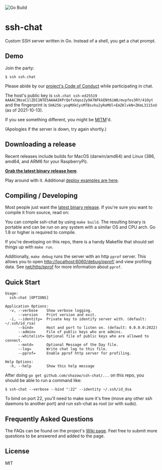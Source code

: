 ![Go Build](https://github.com/antonilol/ssh-chat/actions/workflows/go.yml/badge.svg)


# ssh-chat

Custom SSH server written in Go. Instead of a shell, you get a chat prompt.

## Demo

Join the party:

```
$ ssh ssh.chat
```

Please abide by our [project's Code of Conduct](https://github.com/shazow/ssh-chat/blob/master/CODE_OF_CONDUCT.md) while participating in chat.

The host's public key is `ssh.chat ssh-ed25519 AAAAC3NzaC1lZDI1NTE5AAAAIKPrQofxXqoz2y9A7NFkkENt6iW8/mvpfes3RY/41Oyt` and the fingerprint is `SHA256:yoqMXkCysMTBsvhu2yRoMUl+EmZKlvkN+ZKmL3115xU` (as of 2021-10-13).

If you see something different, you might be [MITM](https://en.wikipedia.org/wiki/Man-in-the-middle_attack)'d.

(Apologies if the server is down, try again shortly.)


## Downloading a release

Recent releases include builds for MacOS (darwin/amd64) and Linux (386,
amd64, and ARM6 for your RaspberryPi).

**[Grab the latest binary release here](https://github.com/shazow/ssh-chat/releases/)**.

Play around with it. Additional [deploy examples are here](https://github.com/shazow/ssh-chat/wiki/Deployment).


## Compiling / Developing

Most people just want the [latest binary release](https://github.com/shazow/ssh-chat/releases/). If you're sure you want to compile it from source, read on:

You can compile ssh-chat by using `make build`. The resulting binary is portable and
can be run on any system with a similar OS and CPU arch. Go 1.8 or higher is required to compile.

If you're developing on this repo, there is a handy Makefile that should set
things up with `make run`.

Additionally, `make debug` runs the server with an http `pprof` server. This allows you to open
[http://localhost:6060/debug/pprof/]() and view profiling data. See
[net/http/pprof](http://golang.org/pkg/net/http/pprof/) for more information about `pprof`.


## Quick Start

```
Usage:
  ssh-chat [OPTIONS]

Application Options:
  -v, --verbose    Show verbose logging.
      --version    Print version and exit.
  -i, --identity=  Private key to identify server with. (default: ~/.ssh/id_rsa)
      --bind=      Host and port to listen on. (default: 0.0.0.0:2022)
      --admin=     File of public keys who are admins.
      --whitelist= Optional file of public keys who are allowed to connect.
      --motd=      Optional Message of the Day file.
      --log=       Write chat log to this file.
      --pprof=     Enable pprof http server for profiling.

Help Options:
  -h, --help       Show this help message
```

After doing `go get github.com/shazow/ssh-chat/...` on this repo, you should be able
to run a command like:

```
$ ssh-chat --verbose --bind ":22" --identity ~/.ssh/id_dsa
```

To bind on port 22, you'll need to make sure it's free (move any other ssh
daemons to another port) and run ssh-chat as root (or with sudo).

## Frequently Asked Questions

The FAQs can be found on the project's [Wiki page](https://github.com/shazow/ssh-chat/wiki/FAQ).
Feel free to submit more questions to be answered and added to the page.

## License

MIT
